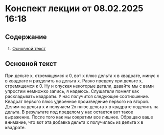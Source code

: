 # Конспект лекции от 08.02.2025 16:18

## Содержание
1. [Основной текст](#основной-текст)

## Основной текст

 При дельте х, стремящемся к 0, вот х плюс дельта х в квадрате, минус х в квадрате и разделить на дельта х. Равно пределу при дельте х, стремящемся к 0. Ну и опуская некоторые детали, давайте мы с вами упростим немножко запись, я надеюсь. Слушатели помнят как раскладывать квадраты. У нас получится следующее соотношение. Квадрат первого плюс удвоенное произведение первого на второй. Делим на дельта х и получаем 2х плюс дельта х в квадрате поделить на дельта. В результате под пределом у нас остается вот такое выражение. После того как мы сократим все лишнее. Обращаю ваше внимание, что вот эта добавка дельта х получилась из дельта х в квадрате.
